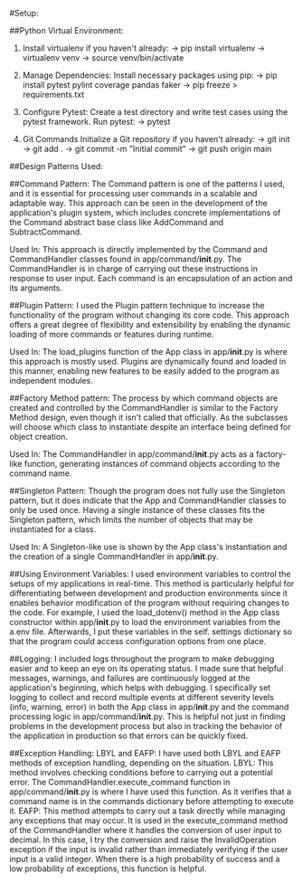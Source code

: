#Setup:

##Python Virtual Environment:

1. Install virtualenv if you haven't already:
-> pip install virtualenv
-> virtualenv venv
-> source venv/bin/activate

2. Manage Dependencies:
Install necessary packages using pip:
-> pip install pytest pylint coverage pandas faker
-> pip freeze > requirements.txt

3. Configure Pytest:
Create a test directory and write test cases using the pytest framework.
Run pytest:
-> pytest

4. Git Commands
Initialize a Git repository if you haven't already:
-> git init
-> git add .
-> git commit -m "Initial commit"
-> git push origin main

##Design Patterns Used: 

##Command Pattern: 
The Command pattern is one of the patterns I used, and it is essential for processing user commands in a scalable and adaptable way. This approach can be seen in the development of the application's plugin system, which includes concrete implementations of the Command abstract base class like AddCommand and SubtractCommand.

Used In: This approach is directly implemented by the Command and CommandHandler 
classes found in app/command/__init__.py. The CommandHandler is in charge of carrying out these instructions in response to user input. Each command is an encapsulation of an action and its arguments.

##Plugin Pattern:
I used the Plugin pattern technique to increase the functionality of the program without changing its core code. This approach offers a great degree of flexibility and extensibility by enabling the dynamic loading of more commands or features during runtime.

Used In:  The load_plugins function of the App class in app/__init__.py is where this approach is mostly used. Plugins are dynamically found and loaded in this manner, enabling new features to be easily added to the program as independent modules.

##Factory Method pattern:
The process by which command objects are created and controlled by the CommandHandler is similar to the Factory Method design, even though it isn't called that officially. As the subclasses will choose which class to instantiate despite an interface being defined for object creation.

Used In: The CommandHandler in app/command/__init__.py acts as a factory-like function, generating instances of command objects according to the command name.

##Singleton Pattern:
Though the program does not fully use the Singleton pattern, but it does indicate that the App and CommandHandler classes to only be used once. Having a single instance of these classes fits the Singleton pattern, which limits the number of objects that may be instantiated for a class.

Used In: A Singleton-like use is shown by the App class's instantiation and the creation of a single CommandHandler in app/__init__.py. 

##Using Environment Variables:
I used environment variables to control the setups of my applications in real-time. This method is particularly helpful for differentiating between development and production environments since it enables behavior modification of the program without requiring changes to the code. For example, I used the load_dotenv() method in the App class constructor within app/__init__.py to load the environment variables from the a.env file. Afterwards, I put these variables in the self. settings dictionary so that the program could access configuration options from one place.

##Logging:
I included logs throughout the program to make debugging easier and to keep an eye on its operating status. I made sure that helpful messages, warnings, and failures are continuously logged at the application's beginning, which helps with debugging. I specifically set logging to collect and record multiple events at different severity levels (info, warning, error) in both the App class in app/__init__.py and the command processing logic in app/command/__init__.py. This is helpful not just in finding problems in the development process but also in tracking the behavior of the application in production so that errors can be quickly fixed.

##Exception Handling: LBYL and EAFP:
I have used both LBYL and EAFP methods of exception handling, depending on the situation.
LBYL: This method involves checking conditions before to carrying out a potential error. The CommandHandler.execute_command function in app/command/__init__.py is where I have used this function. As it verifies that a command name is in the commands dictionary before attempting to execute it. 
EAFP: This method attempts to carry out a task directly while managing any exceptions that may occur. It is used in the execute_command method of the CommandHandler where it handles the conversion of user input to decimal. In this case, I try the conversion and raise the InvalidOperation exception if the input is invalid rather than immediately verifying if the user input is a valid integer. When there is a high probability of success and a low probability of exceptions, this function is helpful.
